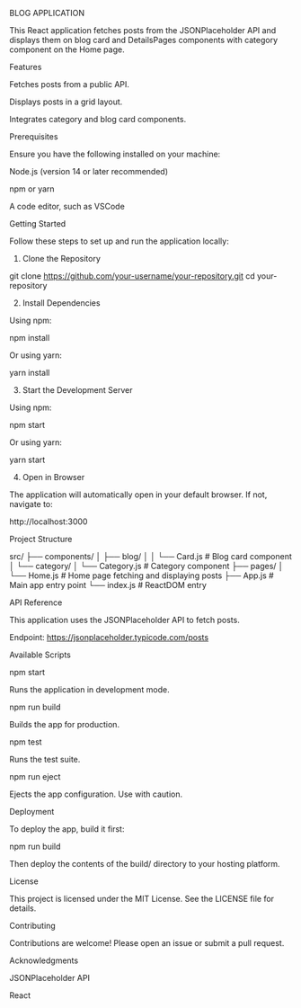 BLOG APPLICATION

This React application fetches posts from the JSONPlaceholder API and displays them on blog card and DetailsPages components with category  component on the Home page.

Features

Fetches posts from a public API.

Displays posts in a grid layout.

Integrates category and blog card components.

Prerequisites

Ensure you have the following installed on your machine:

Node.js (version 14 or later recommended)

npm or yarn

A code editor, such as VSCode

Getting Started

Follow these steps to set up and run the application locally:

1. Clone the Repository

git clone https://github.com/your-username/your-repository.git
cd your-repository

2. Install Dependencies

Using npm:

npm install

Or using yarn:

yarn install

3. Start the Development Server

Using npm:

npm start

Or using yarn:

yarn start

4. Open in Browser

The application will automatically open in your default browser. If not, navigate to:

http://localhost:3000

Project Structure

src/
├── components/
│   ├── blog/
│   │   └── Card.js  # Blog card component
│   └── category/
│       └── Category.js  # Category component
├── pages/
│   └── Home.js  # Home page fetching and displaying posts
├── App.js       # Main app entry point
└── index.js     # ReactDOM entry

API Reference

This application uses the JSONPlaceholder API to fetch posts.

Endpoint: https://jsonplaceholder.typicode.com/posts

Available Scripts

npm start

Runs the application in development mode.

npm run build

Builds the app for production.

npm test

Runs the test suite.

npm run eject

Ejects the app configuration. Use with caution.

Deployment

To deploy the app, build it first:

npm run build

Then deploy the contents of the build/ directory to your hosting platform.

License

This project is licensed under the MIT License. See the LICENSE file for details.

Contributing

Contributions are welcome! Please open an issue or submit a pull request.

Acknowledgments

JSONPlaceholder API

React

